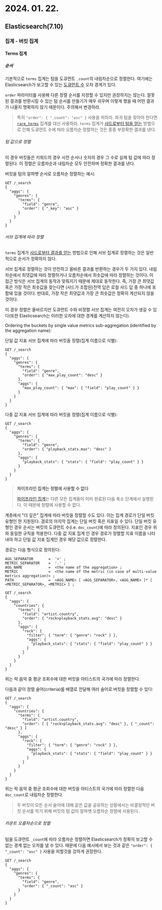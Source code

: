 # 2024. 01. 22.

## Elasticsearch(7.10)

### 집계 - 버킷 집계

#### Terms 집계

##### 순서

기본적으로 `terms` 집계는 텀을 도큐먼트 `_count`의 내림차순으로 정렬한다. 여기에는 Elasticsearch가 보고할 수 있는 [도큐먼트 수][document-count-error] 오차 경계가 있다.

`order` 파라미터를 사용해 다른 정렬 순서를 지정할 수 있지만 권장하지는 않는다. 잘못된 결과를 반환시킬 수 있는 텀 순서를 만들기가 매우 쉬우며 이렇게 했을 때 어떤 결과가 나올지 명확하지 않기 때문이다. 주의해서 변경하라.

> 특히 `"order": { "_count": "asc" }` 사용을 피하라. 희귀 텀을 찾아야 한다면 [`rare_terms`][rare-terms-agg] 집계를 대신 사용하라. `terms` 집계가 [샤드로부터 텀을 얻는][terms-agg-shard-size] 방법으로 인해 도큐먼트 수에 따라 오름차순 정렬하는 것은 종종 부정확한 결과를 낸다.

###### 텀 값으로 정렬

이 경우 버킷들은 키워드의 경우 사전 순서나 숫자의 경우 그 수로 실제 텀 값에 따라 정렬된다. 이 정렬은 오름차순과 내림차순 모두 안전하며 정확한 결과를 낸다.

버킷을 텀의 알파벳 순서로 오름차순 정렬하는 예시:

```http
GET /_search
{
  "aggs": {
    "genres": {
      "terms": {
        "field": "genre",
        "order": { "_key": "asc" }
      }
    }
  }
}
```

###### 서브 집계에 따라 정렬

`terms` 집계가 [샤드로부터 결과를 얻는][terms-agg-shard-size] 방법으로 인해 서브 집계로 정렬하는 것은 일반적으로 순서가 정확하지 않다.

서브 집계로 정렬하는 것이 안전하고 올바른 결과를 반환하는 경우가 두 가지 있다. 내림차순에서 최댓값에 따라 정렬하거나 오름차순에서 최솟값에 따라 정렬하는 것이다. 이 접근 방식은 서브 집계의 동작과 맞춰지기 때문에 제대로 동작한다. 즉, 가장 큰 최댓값 혹은 가장 작은 최솟값을 찾는다면 (샤드가 조합된)전역 답은 로컬 샤드 답 중 하나에 포함돼 있을 것이다. 반대로, 가장 작은 최댓값과 가장 큰 최솟값은 정확히 계산되지 않을 것이다.

이 경우 정렬은 올바르지만 도큐먼트 수와 비정렬 서브 집계는 여전히 오차가 생길 수 있다(또한 Elasticsearch는 이러한 오차에 대한 경계를 계산하지 않는다).

Ordering the buckets by single value metrics sub-aggregation (identified by the aggregation name):

단일 값 지표 서브 집계에 따라 버킷을 정렬(집계 이름으로 식별):

```http
GET /_search
{
  "aggs": {
    "genres": {
      "terms": {
        "field": "genre",
        "order": { "max_play_count": "desc" }
      },
      "aggs": {
        "max_play_count": { "max": { "field": "play_count" } }
      }
    }
  }
}
```

다중 값 지표 서브 집계에 따라 버킷을 정렬(집계 이름으로 식별):

```http
GET /_search
{
  "aggs": {
    "genres": {
      "terms": {
        "field": "genre",
        "order": { "playback_stats.max": "desc" }
      },
      "aggs": {
        "playback_stats": { "stats": { "field": "play_count" } }
      }
    }
  }
}
```

> **파이프라인 집계는 정렬에 사용할 수 없다**
>
> [파이프라인 집계][pipeline-aggs]는 다른 모든 집계들이 이미 완료된 다음 축소 단계에서 실행된다. 이 때문에 정렬에 사용할 수 없다.

계층에서 "더 깊은" 집계에 따라 버킷을 정렬할 수도 있다. 이는 집계 경로가 단일 버킷 유형인 한 지원된다. 경로의 마지막 집계는 단일 버킷 혹은 지표일 수 있다. 단일 버킷 유형인 경우 순서는 버킷의 도큐먼트 수(i.e. `doc_count`)에 따라 정의된다. 지표인 경우 위와 동일한 규칙을 적용한다. 다중 값 지표 집계 인 경우 경로가 정렬할 지표 이름을 나타내야 하고 단일 값 지표 집계인 경우 해당 값으로 정렬한다.

경로는 다음 형식으로 정의된다:

```
AGG_SEPARATOR       =  '>' ;
METRIC_SEPARATOR    =  '.' ;
AGG_NAME            =  <the name of the aggregation> ;
METRIC              =  <the name of the metric (in case of multi-value metrics aggregation)> ;
PATH                =  <AGG_NAME> [ <AGG_SEPARATOR>, <AGG_NAME> ]* [ <METRIC_SEPARATOR>, <METRIC> ] ;
```

```http
GET /_search
{
  "aggs": {
    "countries": {
      "terms": {
        "field": "artist.country",
        "order": { "rock>playback_stats.avg": "desc" }
      },
      "aggs": {
        "rock": {
          "filter": { "term": { "genre": "rock" } },
          "aggs": {
            "playback_stats": { "stats": { "field": "play_count" } }
          }
        }
      }
    }
  }
}
```

위는 락 음악 중 평균 조회수에 대한 버킷을 아티스트의 국가에 따라 정렬한다.

다음과 같이 정렬 술어(criteria)를 배열로 전달해 여러 술어로 버킷을 정렬할 수 있다:

```http
GET /_search
{
  "aggs": {
    "countries": {
      "terms": {
        "field": "artist.country",
        "order": [ { "rock>playback_stats.avg": "desc" }, { "_count": "desc" } ]
      },
      "aggs": {
        "rock": {
          "filter": { "term": { "genre": "rock" } },
          "aggs": {
            "playback_stats": { "stats": { "field": "play_count" } }
          }
        }
      }
    }
  }
}
```

위는 락 음악 중 평균 조회수에 대한 버킷을 아티스트의 국가에 따라 정렬한 다음 `doc_count`로 내림차순 정렬한다.

> 두 버킷이 모든 순서 술어에 대해 같은 값을 공유하는 상황에서는 비결정적인 버킷 순서를 막기 위해 버킷의 텀 값이 알파벳 오름차순 정렬에 사용된다..

###### 카운트 오름차순으로 정렬

텀을 도큐먼트 `_count`에 따라 오름차순 정렬하면 Elasticsearch가 정확히 보고할 수 없는 경계 없는 오차를 낼 수 있다. 때문에 다음 예시에서 보는 것과 같은 `"order": { "_count": "asc" }` 사용을 피할것을 강하게 권장한다.

```http
GET /_search
{
  "aggs": {
    "genres": {
      "terms": {
        "field": "genre",
        "order": { "_count": "asc" }
      }
    }
  }
}
```



[document-count-error]: https://www.elastic.co/guide/en/elasticsearch/reference/current/search-aggregations-bucket-terms-aggregation.html#terms-agg-doc-count-error
[rare-terms-agg]: https://www.elastic.co/guide/en/elasticsearch/reference/current/search-aggregations-bucket-rare-terms-aggregation.html
[terms-agg-shard-size]: https://www.elastic.co/guide/en/elasticsearch/reference/current/search-aggregations-bucket-terms-aggregation.html#search-aggregations-bucket-terms-aggregation-shard-size
[pipeline-aggs]: https://www.elastic.co/guide/en/elasticsearch/reference/current/search-aggregations-pipeline.html
